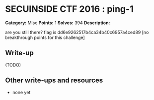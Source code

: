 # SECUINSIDE CTF 2016 : ping-1

**Category:** Misc
**Points:** 1
**Solves:** 394
**Description:**

are you still there? flag is dd6e9262517b4ca34b40c6957a4ced89  [no breakthrough points for this challenge]


## Write-up

(TODO)

## Other write-ups and resources

* none yet
